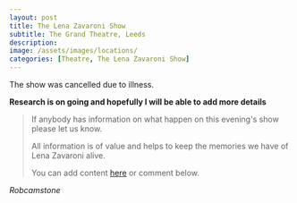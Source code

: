 ```yaml
---
layout: post
title: The Lena Zavaroni Show
subtitle: The Grand Theatre, Leeds
description:
image: /assets/images/locations/
categories: [Theatre, The Lena Zavaroni Show]
---
```


The show was cancelled due to illness.

**Research is on going and hopefully I will be able to add more details**
> If anybody has information on what happen on this evening's show please let us know.
>
> All information is of value and helps to keep the memories we have of Lena Zavaroni alive.
>
> You can add content [here](https://github.com/FanzOfLenaZavaroni/fanzoflenazavaroni.github.io) or comment below.

<cite>Robcamstone</cite>
